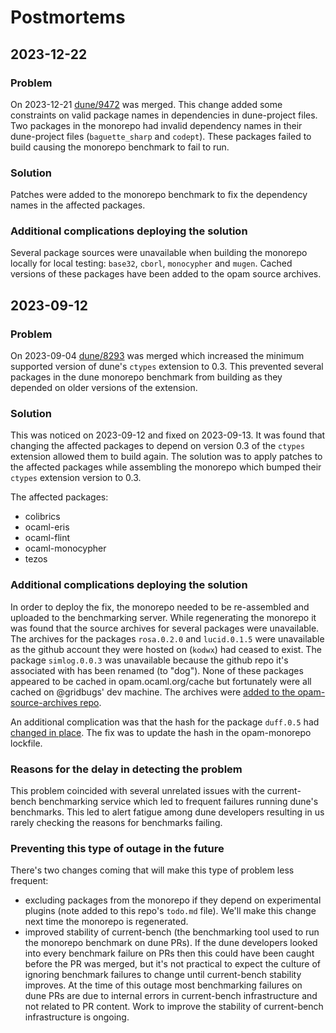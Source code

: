 # Postmortems

## 2023-12-22

### Problem

On 2023-12-21 [dune/9472](https://github.com/ocaml/dune/pull/9472) was merged.
This change added some constraints on valid package names in dependencies in
dune-project files. Two packages in the monorepo had invalid dependency names in
their dune-project files (`baguette_sharp` and `codept`). These packages failed
to build causing the monorepo benchmark to fail to run.

### Solution

Patches were added to the monorepo benchmark to fix the dependency names in the
affected packages.

### Additional complications deploying the solution

Several package sources were unavailable when building the monorepo locally for
local testing: `base32`, `cborl`, `monocypher` and `mugen`. Cached versions of
these packages have been added to the opam source archives.

## 2023-09-12

### Problem

On 2023-09-04 [dune/8293](https://github.com/ocaml/dune/pull/8293) was merged
which increased the minimum supported version of dune's `ctypes` extension to 0.3.
This prevented several packages in the dune monorepo benchmark from building as
they depended on older versions of the extension.

### Solution

This was noticed on 2023-09-12 and fixed on 2023-09-13. It was found that
changing the affected packages to depend on version 0.3 of the `ctypes`
extension allowed them to build again. The solution was to apply patches to the
affected packages while assembling the monorepo which bumped their `ctypes`
extension version to 0.3.

The affected packages:
 - colibrics
 - ocaml-eris
 - ocaml-flint
 - ocaml-monocypher
 - tezos

### Additional complications deploying the solution

In order to deploy the fix, the monorepo needed to be re-assembled and uploaded
to the benchmarking server. While regenerating the monorepo it was found that
the source archives for several packages were unavailable. The archives for the
packages `rosa.0.2.0` and `lucid.0.1.5` were unavailable as the github account
they were hosted on (`kodwx`) had ceased to exist. The package `simlog.0.0.3`
was unavailable because the github repo it's associated with has been renamed
(to "dog"). None of these packages appeared to be cached in opam.ocaml.org/cache
but fortunately were all cached on @gridbugs' dev machine. The archives were
[added to the opam-source-archives
repo](https://github.com/ocaml/opam-source-archives/pull/22).

An additional complication was that the hash for the package `duff.0.5` had
[changed in place](https://github.com/ocaml/opam-repository/pull/23990). The fix
was to update the hash in the opam-monorepo lockfile.

### Reasons for the delay in detecting the problem

This problem coincided with several unrelated issues with the current-bench
benchmarking service which led to frequent failures running dune's benchmarks.
This led to alert fatigue among dune developers resulting in us rarely checking
the reasons for benchmarks failing.

### Preventing this type of outage in the future

There's two changes coming that will make this type of problem less frequent:
 - excluding packages from the monorepo if they depend on experimental plugins
   (note added to this repo's `todo.md` file). We'll make this change next time
   the monorepo is regenerated.
 - improved stability of current-bench (the benchmarking tool used to run the
   monorepo benchmark on dune PRs). If the dune developers looked into every
   benchmark failure on PRs then this could have been caught before the PR was
   merged, but it's not practical to expect the culture of ignoring benchmark
   failures to change until current-bench stability improves. At the time of
   this outage most benchmarking failures on dune PRs are due to internal errors
   in current-bench infrastructure and not related to PR content. Work to
   improve the stability of current-bench infrastructure is ongoing.
